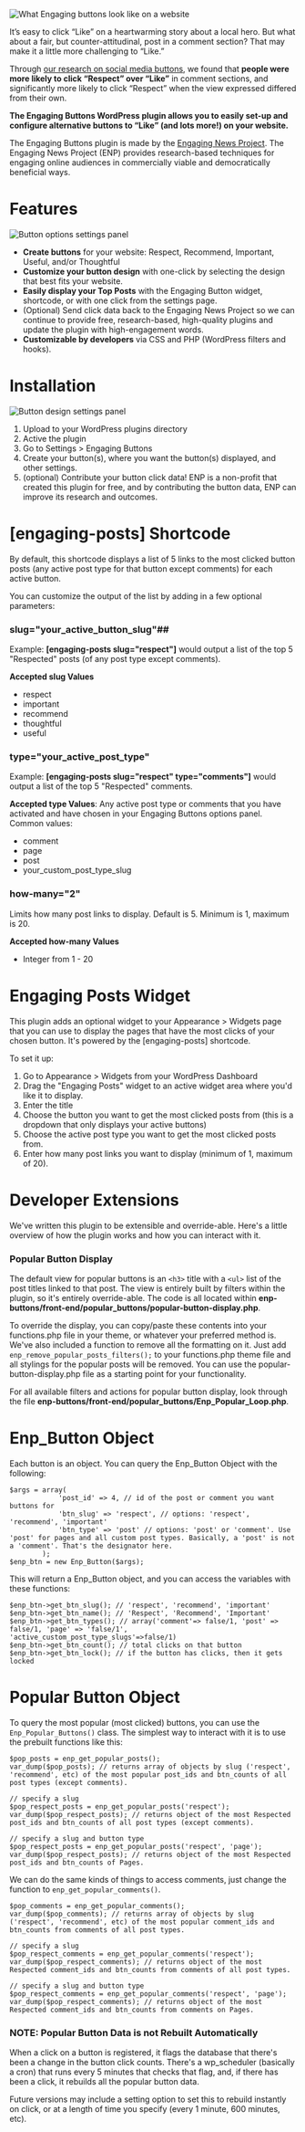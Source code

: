 ![What Engaging buttons look like on a website](https://engagingnewsproject.org/wp-content/uploads/2016/01/Engaging-Buttons-Plugin.jpg)

It’s easy to click “Like” on a heartwarming story about a local hero. But what about a fair, but counter-attitudinal, post in a comment section? That may make it a little more challenging to “Like.”

Through [our research on social media buttons](https://engagingnewsproject.org/research/social-media-buttons/), we found that **people were more likely to click “Respect” over “Like”** in comment sections, and significantly more likely to click “Respect” when the view expressed differed from their own.

**The Engaging Buttons WordPress plugin allows you to easily set-up and configure alternative buttons to “Like” (and lots more!) on your website.**

The Engaging Buttons plugin is made by the [Engaging News Project](http://engagingnewsproject.org). The Engaging News Project (ENP) provides research-based techniques for engaging online audiences in commercially viable and democratically beneficial ways.


Features
====================
![Button options settings panel](https://engagingnewsproject.org/wp-content/uploads/2016/01/Engaging-Buttons-Add-Button-Settings.jpg)


- **Create buttons** for your website: Respect, Recommend, Important, Useful, and/or Thoughtful
- **Customize your button design** with one-click by selecting the design that best fits your website.
- **Easily display your Top Posts** with the Engaging Button widget, shortcode, or with one click from the settings page.
- (Optional) Send click data back to the Engaging News Project so we can continue to provide free, research-based, high-quality plugins and update the plugin with high-engagement words.
- **Customizable by developers** via CSS and PHP (WordPress filters and hooks).


Installation
====================
![Button design settings panel](https://engagingnewsproject.org/wp-content/uploads/2016/01/Engaging-Buttons-Settings-Page.jpg)

1. Upload to your WordPress plugins directory
2. Active the plugin
3. Go to Settings > Engaging Buttons
4. Create your button(s), where you want the button(s) displayed, and other settings.
5. (optional) Contribute your button click data! ENP is a non-profit that created this plugin for free, and by contributing the button data, ENP can improve its research and outcomes.



[engaging-posts] Shortcode
==========================
By default, this shortcode displays a list of 5 links to the most clicked button posts (any active post type for that button except comments) for each active button.

You can customize the output of the list by adding in a few optional parameters:


### slug="your_active_button_slug"##
Example: **[engaging-posts slug="respect"]** would output a list of the top 5 "Respected" posts (of any post type except comments).

**Accepted slug Values**
- respect
- important
- recommend
- thoughtful
- useful


### type="your_active_post_type"
Example: **[engaging-posts slug="respect" type="comments"]** would output a list of the top 5 "Respected" comments.

**Accepted type Values**: Any active post type or comments that you have activated and have chosen in your Engaging Buttons options panel.
Common values:
- comment
- page
- post
- your_custom_post_type_slug


### how-many="2"
Limits how many post links to display. Default is 5. Minimum is 1, maximum is 20.

**Accepted how-many Values**
- Integer from 1 - 20



Engaging Posts Widget
=====================
This plugin adds an optional widget to your Appearance > Widgets page that you can use to display the pages that have the most clicks of your chosen button. It's powered by the [engaging-posts] shortcode.

To set it up:
1. Go to Appearance > Widgets from your WordPress Dashboard
2. Drag the "Engaging Posts" widget to an active widget area where you'd like it to display.
3. Enter the title
4. Choose the button you want to get the most clicked posts from (this is a dropdown that only displays your active buttons)
5. Choose the active post type you want to get the most clicked posts from.
6. Enter how many post links you want to display (minimum of 1, maximum of 20).



Developer Extensions
=====================
We've written this plugin to be extensible and override-able. Here's a little overview of how the plugin works and how you can interact with it.

### Popular Button Display
The default view for popular buttons is an `<h3>` title with a `<ul>` list of the post titles linked to that post. The view is entirely built by filters within the plugin, so it's entirely override-able. The code is all located within **enp-buttons/front-end/popular_buttons/popular-button-display.php**.

To override the display, you can copy/paste these contents into your functions.php file in your theme, or whatever your preferred method is. We've also included a function to remove all the formatting on it. Just add `enp_remove_popular_posts_filters();` to your functions.php theme file and all stylings for the popular posts will be removed. You can use the popular-button-display.php file as a starting point for your functionality.

For all available filters and actions for popular button display, look through the file **enp-buttons/front-end/popular_buttons/Enp_Popular_Loop.php**.


Enp_Button Object
===========================
Each button is an object. You can query the Enp_Button Object with the following:

    $args = array(
                'post_id' => 4, // id of the post or comment you want buttons for
                'btn_slug' => 'respect', // options: 'respect', 'recommend', 'important'
                'btn_type' => 'post' // options: 'post' or 'comment'. Use 'post' for pages and all custom post types. Basically, a 'post' is not a 'comment'. That's the designator here.
            );
    $enp_btn = new Enp_Button($args);

This will return a Enp_Button object, and you can access the variables with these functions:

    $enp_btn->get_btn_slug(); // 'respect', 'recommend', 'important'
    $enp_btn->get_btn_name(); // 'Respect', 'Recommend', 'Important'
    $enp_btn->get_btn_types(); // array('comment'=> false/1, 'post' => false/1, 'page' => 'false/1', 'active_custom_post_type_slugs'=>false/1)
    $enp_btn->get_btn_count(); // total clicks on that button
    $enp_btn->get_btn_lock(); // if the button has clicks, then it gets locked


Popular Button Object
==============================
To query the most popular (most clicked) buttons, you can use the `Enp_Popular_Buttons()` class. The simplest way to interact with it is to use the prebuilt functions like this:

    $pop_posts = enp_get_popular_posts();
    var_dump($pop_posts); // returns array of objects by slug ('respect', 'recommend', etc) of the most popular post_ids and btn_counts of all post types (except comments).

    // specify a slug
    $pop_respect_posts = enp_get_popular_posts('respect');
    var_dump($pop_respect_posts); // returns object of the most Respected post_ids and btn_counts of all post types (except comments).

    // specify a slug and button type
    $pop_respect_posts = enp_get_popular_posts('respect', 'page');
    var_dump($pop_respect_posts); // returns object of the most Respected post_ids and btn_counts of Pages.

We can do the same kinds of things to access comments, just change the function to `enp_get_popular_comments()`.

    $pop_comments = enp_get_popular_comments();
    var_dump($pop_comments); // returns array of objects by slug ('respect', 'recommend', etc) of the most popular comment_ids and btn_counts from comments of all post types.

    // specify a slug
    $pop_respect_comments = enp_get_popular_comments('respect');
    var_dump($pop_respect_comments); // returns object of the most Respected comment_ids and btn_counts from comments of all post types.

    // specify a slug and button type
    $pop_respect_comments = enp_get_popular_comments('respect', 'page');
    var_dump($pop_respect_comments); // returns object of the most Respected comment_ids and btn_counts from comments on Pages.



### NOTE: Popular Button Data is not Rebuilt Automatically
When a click on a button is registered, it flags the database that there's been a change in the button click counts. There's a wp_scheduler (basically a cron) that runs every 5 minutes that checks that flag, and, if there has been a click, it rebuilds all the popular button data.

Future versions may include a setting option to set this to rebuild instantly on click, or at a length of time you specify (every 1 minute, 600 minutes, etc).
